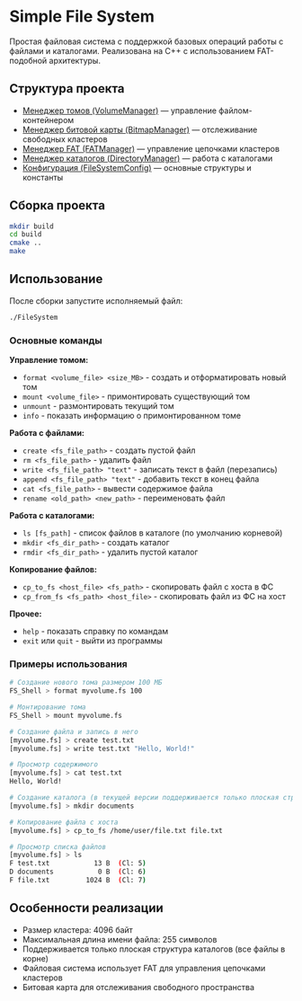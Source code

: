 # Simple File System

Простая файловая система с поддержкой базовых операций работы с файлами и каталогами. Реализована на C++ с использованием FAT-подобной архитектуры.

## Структура проекта

- [Менеджер томов (VolumeManager)](documentation/VolumeReadme.md) — управление файлом-контейнером
- [Менеджер битовой карты (BitmapManager)](documentation/BitmapReadme.md) — отслеживание свободных кластеров
- [Менеджер FAT (FATManager)](documentation/FATReadme.md) — управление цепочками кластеров
- [Менеджер каталогов (DirectoryManager)](documentation/DirectoryReadme.md) — работа с каталогами
- [Конфигурация (FileSystemConfig)](documentation/ConfigReadme.md) — основные структуры и константы

## Сборка проекта

```bash
mkdir build
cd build
cmake ..
make
```

## Использование

После сборки запустите исполняемый файл:

```bash
./FileSystem
```

### Основные команды

**Управление томом:**

- `format <volume_file> <size_MB>` - создать и отформатировать новый том
- `mount <volume_file>` - примонтировать существующий том
- `unmount` - размонтировать текущий том
- `info` - показать информацию о примонтированном томе

**Работа с файлами:**

- `create <fs_file_path>` - создать пустой файл
- `rm <fs_file_path>` - удалить файл
- `write <fs_file_path> "text"` - записать текст в файл (перезапись)
- `append <fs_file_path> "text"` - добавить текст в конец файла
- `cat <fs_file_path>` - вывести содержимое файла
- `rename <old_path> <new_path>` - переименовать файл

**Работа с каталогами:**

- `ls [fs_path]` - список файлов в каталоге (по умолчанию корневой)
- `mkdir <fs_dir_path>` - создать каталог
- `rmdir <fs_dir_path>` - удалить пустой каталог

**Копирование файлов:**

- `cp_to_fs <host_file> <fs_path>` - скопировать файл с хоста в ФС
- `cp_from_fs <fs_path> <host_file>` - скопировать файл из ФС на хост

**Прочее:**

- `help` - показать справку по командам
- `exit` или `quit` - выйти из программы

### Примеры использования

```bash
# Создание нового тома размером 100 МБ
FS_Shell > format myvolume.fs 100

# Монтирование тома
FS_Shell > mount myvolume.fs

# Создание файла и запись в него
[myvolume.fs] > create test.txt
[myvolume.fs] > write test.txt "Hello, World!"

# Просмотр содержимого
[myvolume.fs] > cat test.txt
Hello, World!

# Создание каталога (в текущей версии поддерживается только плоская структура)
[myvolume.fs] > mkdir documents

# Копирование файла с хоста
[myvolume.fs] > cp_to_fs /home/user/file.txt file.txt

# Просмотр списка файлов
[myvolume.fs] > ls
F test.txt           13 B  (Cl: 5)
D documents           0 B  (Cl: 6)
F file.txt         1024 B  (Cl: 7)
```

## Особенности реализации

- Размер кластера: 4096 байт
- Максимальная длина имени файла: 255 символов
- Поддерживается только плоская структура каталогов (все файлы в корне)
- Файловая система использует FAT для управления цепочками кластеров
- Битовая карта для отслеживания свободного пространства